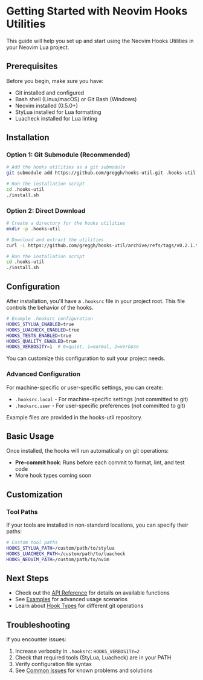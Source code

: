 # Getting Started with Neovim Hooks Utilities

This guide will help you set up and start using the Neovim Hooks Utilities in your Neovim Lua project.

## Prerequisites

Before you begin, make sure you have:

- Git installed and configured
- Bash shell (Linux/macOS) or Git Bash (Windows)
- Neovim installed (0.5.0+)
- StyLua installed for Lua formatting
- Luacheck installed for Lua linting

## Installation

### Option 1: Git Submodule (Recommended)

```bash
# Add the hooks utilities as a git submodule
git submodule add https://github.com/greggh/hooks-util.git .hooks-util

# Run the installation script
cd .hooks-util
./install.sh
```

### Option 2: Direct Download

```bash
# Create a directory for the hooks utilities
mkdir -p .hooks-util

# Download and extract the utilities
curl -L https://github.com/greggh/hooks-util/archive/refs/tags/v0.2.1.tar.gz | tar -xz --strip-components=1 -C .hooks-util

# Run the installation script
cd .hooks-util
./install.sh
```

## Configuration

After installation, you'll have a `.hooksrc` file in your project root. This file controls the behavior of the hooks.

```bash
# Example .hooksrc configuration
HOOKS_STYLUA_ENABLED=true
HOOKS_LUACHECK_ENABLED=true
HOOKS_TESTS_ENABLED=true
HOOKS_QUALITY_ENABLED=true
HOOKS_VERBOSITY=1  # 0=quiet, 1=normal, 2=verbose
```

You can customize this configuration to suit your project needs.

### Advanced Configuration

For machine-specific or user-specific settings, you can create:

- `.hooksrc.local` - For machine-specific settings (not committed to git)
- `.hooksrc.user` - For user-specific preferences (not committed to git)

Example files are provided in the hooks-util repository.

## Basic Usage

Once installed, the hooks will run automatically on git operations:

- **Pre-commit hook**: Runs before each commit to format, lint, and test code
- More hook types coming soon

## Customization

### Tool Paths

If your tools are installed in non-standard locations, you can specify their paths:

```bash
# Custom tool paths
HOOKS_STYLUA_PATH=/custom/path/to/stylua
HOOKS_LUACHECK_PATH=/custom/path/to/luacheck
HOOKS_NEOVIM_PATH=/custom/path/to/nvim
```

## Next Steps

- Check out the [API Reference](../api/README.md) for details on available functions
- See [Examples](../examples/README.md) for advanced usage scenarios
- Learn about [Hook Types](../reference/hook-types.md) for different git operations

## Troubleshooting

If you encounter issues:

1. Increase verbosity in `.hooksrc`: `HOOKS_VERBOSITY=2`
2. Check that required tools (StyLua, Luacheck) are in your PATH
3. Verify configuration file syntax
4. See [Common Issues](troubleshooting.md) for known problems and solutions
